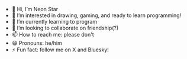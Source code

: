 - 👋 Hi, I’m Neon Star
- 👀 I’m interested in drawing, gaming, and ready to learn programming!
- 🌱 I’m currently learning to program
- 💞️ I’m looking to collaborate on friendship(?)
- 📫 How to reach me: please don't
- 😄 Pronouns: he/him
- ⚡ Fun fact: follow me on X and Bluesky!

<!---
NeonStar8761/NeonStar8761 is a ✨ special ✨ repository because its `README.md` (this file) appears on your GitHub profile.
You can click the Preview link to take a look at your changes.
--->
